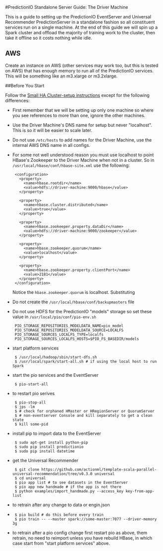 #PredictionIO Standalone Server Guide: The Driver Machine

This is a guide to setting up the PredictionIO EventServer and Universal Recommender PredictionServer in a standalone fashion so all constituent services run on a single machine. At the end of this guide we will spin up a Spark cluster and offload the majority of training work to the cluster, then take it offline so it costs nothing while idle.

## AWS

Create an instance on AWS (other services may work too, but this is tested on AWS) that has enough memory to run all of the PredictionIO services. This will be something like an m3.xlarge or m3.2xlarge. 

##Before You Start

Follow the [Small HA Cluster-setup instructions](small-ha-cluster-setup.md) except for the following differences:

 - First remember that we will be setting up only one machine so where you see references to more than one, ignore the other machines.
 - Use the Driver Machine's DNS name for setup but never "localhost". This is so it will be easier to scale later. 
 - Do not use `/etc/hosts` to add names for the Driver Machine, use the internal AWS DNS name in all configs. 
 - For some not well understood reason you must use localhost to point HBase's Zookeeper to the Driver Machine when not in a cluster. So in `/usr/local/hbase/conf/hbase-site.xml` use the following: 

		<configuration>
		  <property>
		    <name>hbase.rootdir</name>
		    <value>hdfs://driver-machine:9000/hbase</value>
		  </property>
		
		  <property>
		    <name>hbase.cluster.distributed</name>
		    <value>true</value>
		  </property>
		
		  <property>
		    <name>hbase.zookeeper.property.dataDir</name>
		    <value>hdfs://driver-machine:9000/zookeeper</value>
		  </property>
		
		  <property>
		    <name>hbase.zookeeper.quorum</name>
		    <value>localhost</value>
		  </property>
		
		  <property>
		    <name>hbase.zookeeper.property.clientPort</name>
		    <value>2181</value>
		  </property>
		</configuration>
		
	Notice the `hbase.zookeeper.quorum` is localhost. Substituting 
	
 - Do not create the `/usr/local/hbase/conf/backupmasters` file
 
 - Do not use HDFS for the PredictionIO "models" storage so set these value in `/usr/local/pio/conf/pio-env.sh`
 
        PIO_STORAGE_REPOSITORIES_MODELDATA_NAME=pio_model
	    PIO_STORAGE_REPOSITORIES_MODELDATA_SOURCE=LOCALFS
        PIO_STORAGE_SOURCES_LOCALFS_TYPE=localfs
        PIO_STORAGE_SOURCES_LOCALFS_HOSTS=$PIO_FS_BASEDIR/models

 - start platform services
 
        $ /usr/local/hadoop/sbin/start-dfs.sh
        $ /usr/local/spark/start-all.sh # if using the local host to run Spark

 - start the pio services and the EventServer

        $ pio-start-all

 - to restart pio serives

        $ pio-stop-all
        $ jps -lm 
        $ # check for orphaned HMaster or HRegionServer or QuorumServer
        $ # non-eventserver Console and kill separately to get a clean state
        $ kill some-pid

 - install pip to import data to the EventServer

        $ sudo apt-get install python-pip
        $ sudo pip install predictionio
        $ sudo pip install datetime
	
 - get the Universal Recommender

        $ git clone https://github.com/actionml/template-scala-parallel-universal-recommendation/tree/v0.3.0 universal
        $ cd universal
        $ pio app list # to see datasets in the EventServer
        $ pio app new handmade # if the app is not there
        $ python examples/import_handmade.py --access_key key-from-app-list

 - to retrain after any change to data or engin.json
 - 
        $ pio build # do this before every train
        $ pio train -- --master spark://some-master:7077 --driver-memory 3g

 - to retrain after a pio config change first restart pio as above, them retrain, no need to reimport unless you have rebuild HBase, in which case start from "start platform services" above.

